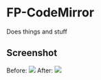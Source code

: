 # FP-CodeMirror
Does things and stuff

## Screenshot
Before:
![](https://github.com/bmwalters/facepunch-glua-codemirror/wiki/images/fp-post-before.png)
After:
![](https://github.com/bmwalters/facepunch-glua-codemirror/wiki/images/fp-post-after.png)
